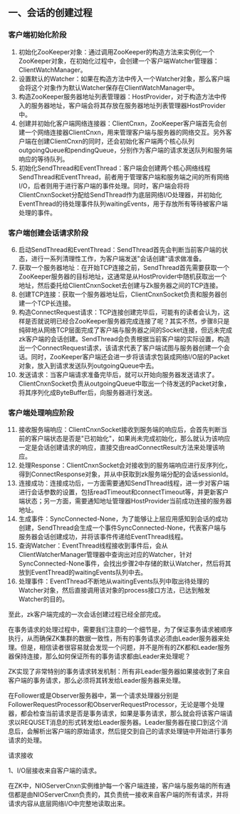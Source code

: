 

## 一、会话的创建过程



### 客户端初始化阶段

1. 初始化ZooKeeper对象：通过调用ZooKeeper的构造方法来实例化一个ZooKeeper对象，在初始化过程中，会创建一个客户端Watcher管理器：ClientWatchManager。
2. 设置默认的Watcher：如果在构造方法中传入一个Watcher对象，那么客户端会将这个对象作为默认Watcher保存在ClientWatchManager中。
3. 构造ZooKeeper服务器地址列表管理器：HostProvider，对于构造方法中传入的服务器地址，客户端会将其存放在服务器地址列表管理器HostProvider中。
4. 创建并初始化客户端网络连接器：ClientCnxn，ZooKeeper客户端首先会创建一个网络连接器ClientCnxn，用来管理客户端与服务器的网络交互。另外客户端在创建ClientCnxn的同时，还会初始化客户端两个核心队列outgoingQueue和pendingQueue，分别作为客户端的请求发送队列和服务端响应的等待队列。
5. 初始化SendThread和EventThread：客户端会创建两个核心网络线程SendThread和EventThread，前者用于管理客户端和服务端之间的所有网络I/O，后者则用于进行客户端的事件处理。同时，客户端会将将ClientCnxnSocket分配给SendThread作为底层网络I/O处理器，并初始化EventThread的待处理事件队列waitingEvents，用于存放所有等待被客户端处理的事件。



### 客户端创建会话请求阶段

6. 启动SendThread和EventThread：SendThread首先会判断当前客户端的状态，进行一系列清理性工作，为客户端发送"会话创建"请求做准备。
7. 获取一个服务器地址：在开始TCP连接之前，SendThread首先需要获取一个ZooKeeper服务器的目标地址，这通常是从HostProvider中随机获取出一个地址，然后委托给ClientCnxnSocket去创建与Zk服务器之间的TCP连接。
8. 创建TCP连接：获取一个服务器地址后，ClientCnxnSocket负责和服务器创建一个TCP长连接。
9. 构造ConnectRequest请求：TCP连接创建完毕后，可能有的读者会认为，这样是否就说明已经合ZooKeeper服务器完成连接了呢？其实不然，步骤8只是纯碎地从网络TCP层面完成了客户端与服务器之间的Socket连接，但远未完成zk客户端的会话创建。SendThread会负责根据当前客户端的实际设置，构造出一个ConnectRequest请求，该请求代表了客户端试图与服务器创建一个会话。同时，ZooKeeper客户端还会进一步将该请求包装成网络I/O层的Packet对象，放入到请求发送队列outgoingQueue中去。
10. 发送请求：当客户端请求准备完毕后，就可以开始向服务器发送请求了。ClientCnxnSocket负责从outgoingQueue中取出一个待发送的Packet对象，将其序列化成ByteBuffer后，向服务器进行发送。



### 客户端处理响应阶段

11. 接收服务端响应：ClientCnxnSocket接收到服务端的响应后，会首先判断当前的客户端状态是否是"已初始化"，如果尚未完成初始化，那么就认为该响应一定是会话创建请求的响应，直接交由readConnectResult方法来处理该响应。
12. 处理Response：ClientCnxnSocket会对接收到的服务端响应进行反序列化，得到ConnectResponse对象，并从中获取到zk服务端分配的会话sessionId。
13. 连接成功：连接成功后，一方面需要通知SendThread线程，进一步对客户端进行会话参数的设置，包括readTimeout和connectTimeout等，并更新客户端状态；另一方面，需要通知地址管理器HostProvider当前成功连接的服务器地址。
14. 生成事件：SyncConnected-None，为了能够让上层应用感知到会话的成功创建，SendThread会生成一个事件SyncConnected-None，代表客户端与服务器会话创建成功，并将该事件传递给EventThread线程。
15. 查询Watcher：EventThread线程接收到事件后，会从ClientWatcherManager管理器中查询出对应的Watcher，针对SyncConnected-None事件，会找出步骤2中存储的默认Watcher，然后将其放到EventThread的waitingEvents队列中去。
16. 处理事件：EventThread不断地从waitingEvents队列中取出待处理的Watcher对象，然后直接调用该对象的process接口方法，已达到触发Watcher的目的。

至此，zk客户端完成的一次会话创建过程已经全部完成。







在事务请求的处理过程中，需要我们注意的一个细节是，为了保证事务请求被顺序执行，从而确保ZK集群的数据一致性，所有的事务请求必须由Leader服务器来处理。但是，相信读者很容易就会发现一个问题，并不是所有的ZK都和Leader服务器保持连接，那么如何保证所有的事务请求都由Leader来处理呢？

ZK实现了非常特别的事务请求转发机制：所有非Leader服务器如果接收到了来自客户端的事务请求，那么必须将其转发给Leader服务器来处理。

在Follower或是Observer服务器中，第一个请求处理器分别是FollowerRequestProcessor和ObserverRequestProcessor，无论是哪个处理器，都会检查当前请求是否是事务请求，如果是事务请求，那么就会将该客户端请求以REQUSET消息的形式转发给Leader服务器。Leader服务器在接口到这个消息后，会解析出客户端的原始请求，然后提交到自己的请求处理链中开始进行事务请求的处理。


请求接收

1、I/O层接收来自客户端的请求。

在ZK中，NIOServerCnxn实例维护每一个客户端连接，客户端与服务端的所有通信都是由NIOServerCnxn负责的，其负责统一接收来自客户端的所有请求，并将请求内容从底层网络I/O中完整地读取出来。















